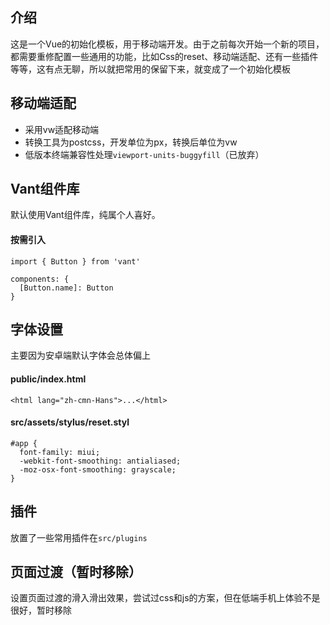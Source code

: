 ## 介绍  
这是一个Vue的初始化模板，用于移动端开发。由于之前每次开始一个新的项目，都需要重修配置一些通用的功能，比如Css的reset、移动端适配、还有一些插件等等，这有点无聊，所以就把常用的保留下来，就变成了一个初始化模板

## 移动端适配
* 采用vw适配移动端
* 转换工具为postcss，开发单位为px，转换后单位为vw
* 低版本终端兼容性处理`viewport-units-buggyfill`（已放弃）

## Vant组件库
默认使用Vant组件库，纯属个人喜好。  

#### 按需引入
```
import { Button } from 'vant'

components: {
  [Button.name]: Button
}
```

## 字体设置
主要因为安卓端默认字体会总体偏上
#### public/index.html
```
<html lang="zh-cmn-Hans">...</html>
```
#### src/assets/stylus/reset.styl
```
#app {
  font-family: miui;
  -webkit-font-smoothing: antialiased;
  -moz-osx-font-smoothing: grayscale;
}
```
## 插件
放置了一些常用插件在`src/plugins`

## 页面过渡（暂时移除）
设置页面过渡的滑入滑出效果，尝试过css和js的方案，但在低端手机上体验不是很好，暂时移除
